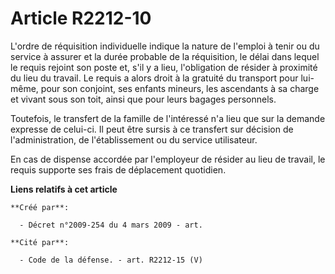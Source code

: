 # Article R2212-10

L'ordre de réquisition individuelle indique la nature de l'emploi à tenir ou du service à assurer et la durée probable de la
réquisition, le délai dans lequel le requis rejoint son poste et, s'il y a lieu, l'obligation de résider à proximité du lieu
du travail. Le requis a alors droit à la gratuité du transport pour lui-même, pour son conjoint, ses enfants mineurs, les
ascendants à sa charge et vivant sous son toit, ainsi que pour leurs bagages personnels.

Toutefois, le transfert de la famille de l'intéressé n'a lieu que sur la demande expresse de celui-ci. Il peut être sursis à
ce transfert sur décision de l'administration, de l'établissement ou du service utilisateur.

En cas de dispense accordée par l'employeur de résider au lieu de travail, le requis supporte ses frais de déplacement
quotidien.

**Liens relatifs à cet article**

	**Créé par**:

	  - Décret n°2009-254 du 4 mars 2009 - art.

	**Cité par**:

	  - Code de la défense. - art. R2212-15 (V)
